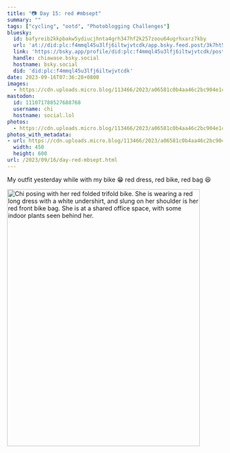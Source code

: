```yaml
---
title: "📷 Day 15: red #mbsept"
summary: ""
tags: ["cycling", "ootd", "Photoblogging Challenges"]
bluesky:
  id: bafyreib2kkpbakw5ydiucjhnta4grh347hf2k257zoou64ugrhxarz7kby
  url: 'at://did:plc:f4mmql45u3lfj6iltwjvtcdk/app.bsky.feed.post/3k7ht5h2mmc2p'
  link: 'https://bsky.app/profile/did:plc:f4mmql45u3lfj6iltwjvtcdk/post/3k7ht5h2mmc2p'
  handle: chiawase.bsky.social
  hostname: bsky.social
  did: 'did:plc:f4mmql45u3lfj6iltwjvtcdk'
date: 2023-09-16T07:36:28+0800
images:
  - https://cdn.uploads.micro.blog/113466/2023/a06581c0b4aa46c2bc904e1ce411da54.jpg
mastodon:
  id: 111071788527688768
  username: chi
  hostname: social.lol
photos:
  - https://cdn.uploads.micro.blog/113466/2023/a06581c0b4aa46c2bc904e1ce411da54.jpg
photos_with_metadata:
- url: https://cdn.uploads.micro.blog/113466/2023/a06581c0b4aa46c2bc904e1ce411da54.jpg
  width: 450
  height: 600
url: /2023/09/16/day-red-mbsept.html
---
```


My outfit yesterday while with my bike 😁 red dress, red bike, red bag 😆

<img src="/img/uploads/2023/a06581c0b4aa46c2bc904e1ce411da54.jpg" width="450" height="600" alt="Chi posing with her red folded trifold bike. She is wearing a red long dress with a white undershirt, and slung on her shoulder is her red front bike bag. She is at a shared office space, with some indoor plants seen behind her.">
